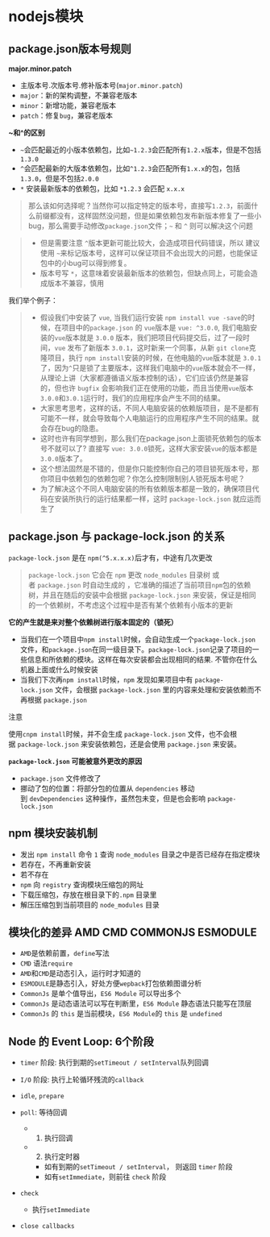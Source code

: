 # nodejs模块

## package.json版本号规则

**major.minor.patch**

- 主版本号.次版本号.修补版本号(`major.minor.patch`)
- `major`：新的架构调整，不兼容老版本
- `minor`：新增功能，兼容老版本
- `patch`：修复`bug`，兼容老版本

**~和^的区别**

- `~`会匹配最近的小版本依赖包，比如`~1.2.3`会匹配所有`1.2.x`版本，但是不包括`1.3.0`
- `^`会匹配最新的大版本依赖包，比如`^1.2.3`会匹配所有`1.x.x`的包，包括`1.3.0`，但是不包括`2.0.0`
- `*` 安装最新版本的依赖包，比如 `*1.2.3` 会匹配 `x.x.x`

> 那么该如何选择呢？当然你可以指定特定的版本号，直接写`1.2.3`，前面什么前缀都没有，这样固然没问题，但是如果依赖包发布新版本修复了一些小bug，那么需要手动修改`package.json`文件；`~` 和 `^` 则可以解决这个问题

> - 但是需要注意 `^`版本更新可能比较大，会造成项目代码错误，所以 建议使用 `~`来标记版本号，这样可以保证项目不会出现大的问题，也能保证包中的小bug可以得到修复。
> - 版本号写 `*`，这意味着安装最新版本的依赖包，但缺点同上，可能会造成版本不兼容，慎用

我们举个例子：

> - 假设我们中安装了 `vue`, 当我们运行安装 `npm install vue -save`的时候，在项目中的`package.json` 的 `vue`版本是 `vue: ^3.0.0`, 我们电脑安装的`vue`版本就是 `3.0.0` 版本，我们把项目代码提交后，过了一段时间，`vue` 发布了新版本 `3.0.1`，这时新来一个同事，从新 `git clone`克隆项目，执行 `npm install`安装的时候，在他电脑的`vue`版本就是 `3.0.1`了，因为`^`只是锁了主要版本，这样我们电脑中的`vue`版本就会不一样，从理论上讲（大家都遵循语义版本控制的话），它们应该仍然是兼容的，但也许 `bugfix` 会影响我们正在使用的功能，而且当使用`vue`版本`3.0.0`和`3.0.1`运行时，我们的应用程序会产生不同的结果。
> - 大家思考思考，这样的话，不同人电脑安装的依赖版项目，是不是都有可能不一样，就会导致每个人电脑运行的应用程序产生不同的结果。就会存在bug的隐患。
> - 这时也许有同学想到，那么我们在package.json上面锁死依赖包的版本号不就可以了? 直接写 `vue: 3.0.0`锁死，这样大家安装`vue`的版本都是`3.0.0`版本了。
> - 这个想法固然是不错的，但是你只能控制你自己的项目锁死版本号，那你项目中依赖包的依赖包呢？你怎么控制限制别人锁死版本号呢？
> - 为了解决这个不同人电脑安装的所有依赖版本都是一致的，确保项目代码在安装所执行的运行结果都一样，这时 `package-lock.json` 就应运而生了

## package.json 与 package-lock.json 的关系

`package-lock.json` 是在 `npm(^5.x.x.x)`后才有，中途有几次更改

> `package-lock.json` 它会在 `npm` 更改 `node_modules` 目录树 或者 `package.json` 时自动生成的 ，它准确的描述了当前项目`npm`包的依赖树，并且在随后的安装中会根据 `package-lock.json` 来安装，保证是相同的一个依赖树，不考虑这个过程中是否有某个依赖有小版本的更新

**它的产生就是来对整个依赖树进行版本固定的（锁死）**

- 当我们在一个项目中`npm install`时候，会自动生成一个`package-lock.json`文件，和`package.json`在同一级目录下。`package-lock.json`记录了项目的一些信息和所依赖的模块。这样在每次安装都会出现相同的结果. 不管你在什么机器上面或什么时候安装
- 当我们下次再`npm install`时候，`npm` 发现如果项目中有 `package-lock.json` 文件，会根据 `package-lock.json` 里的内容来处理和安装依赖而不再根据 `package.json`

注意

使用`cnpm install`时候，并不会生成 `package-lock.json` 文件，也不会根据 `package-lock.json` 来安装依赖包，还是会使用 `package.json` 来安装。

**`package-lock.json` 可能被意外更改的原因**

- `package.json` 文件修改了
- 挪动了包的位置：将部分包的位置从 `dependencies` 移动到 `devDependencies` 这种操作，虽然包未变，但是也会影响 `package-lock.json`

## npm 模块安装机制

- 发出 `npm install` 命令 `1` 查询 `node_modules` 目录之中是否已经存在指定模块
- 若存在，不再重新安装
- 若不存在
- `npm` 向 `registry` 查询模块压缩包的网址
- 下载压缩包，存放在根目录下的`.npm` 目录里
- 解压压缩包到当前项目的 `node_modules` 目录

## 模块化的差异 AMD CMD COMMONJS ESMODULE

- `AMD`是依赖前置，`define`写法
- `CMD` 语法`require`
- `AMD`和`CMD`是动态引入，运行时才知道的
- `ESMODULE`是静态引入，好处方便`wepback`打包依赖图谱分析
- `CommonJs` 是单个值导出，`ES6 Module` 可以导出多个
- `CommonJs` 是动态语法可以写在判断里，`ES6 Module` 静态语法只能写在顶层
- `CommonJs` 的 `this` 是当前模块，`ES6 Module`的 `this` 是 `undefined`

## Node 的 Event Loop: 6个阶段

- `timer` 阶段: 执行到期的`setTimeout / setInterval`队列回调

- `I/O` 阶段: 执行上轮循环残流的`callback`

- `idle`, `prepare`

- `poll`: 等待回调
  
  - 1. 执行回调
  
  - 2. 执行定时器
    - 如有到期的`setTimeout / setInterval`， 则返回 `timer` 阶段
    - 如有`setImmediate`，则前往 `check` 阶段

- `check`
  
  - 执行`setImmediate`

- `close callbacks`
